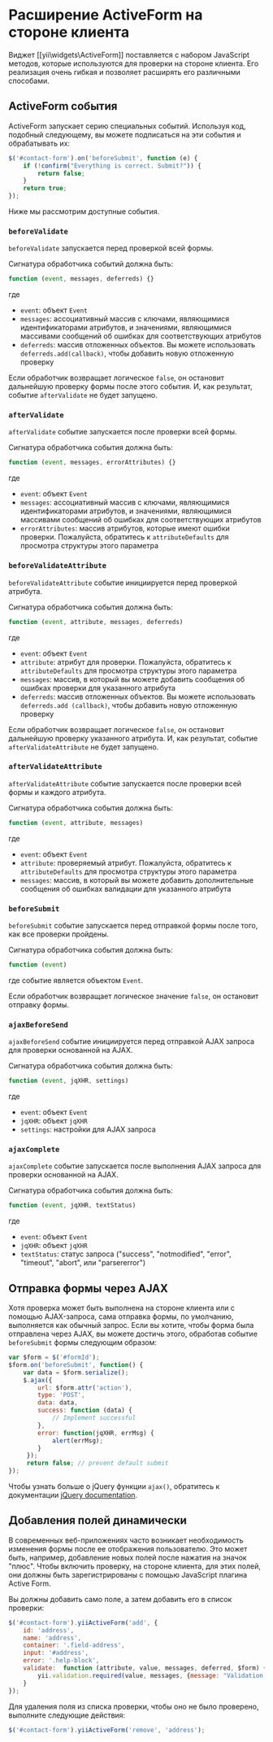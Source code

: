 Расширение ActiveForm на стороне клиента
=======================================

Виджет [[yii\widgets\ActiveForm]] поставляется с набором JavaScript методов, которые используются для проверки на стороне клиента.
Его реализация очень гибкая и позволяет расширять его различными способами.

## ActiveForm события

ActiveForm запускает серию специальных событий. Используя код, подобный следующему, вы можете подписаться на эти события и обрабатывать их:

```javascript
$('#contact-form').on('beforeSubmit', function (e) {
	if (!confirm("Everything is correct. Submit?")) {
		return false;
	}
	return true;
});
```

Ниже мы рассмотрим доступные события.

### `beforeValidate`

`beforeValidate` запускается перед проверкой всей формы.

Сигнатура обработчика событий должна быть:

```javascript
function (event, messages, deferreds) {}
```

где

- `event`: объект `Event`
- `messages`: ассоциативный массив с ключами, являющимися идентификаторами атрибутов, и значениями, являющимися массивами сообщений об ошибках для соответствующих атрибутов
- `deferreds`: массив отложенных объектов. Вы можете использовать `deferreds.add(callback)`, чтобы добавить новую отложенную проверку

Если обработчик возвращает логическое `false`, он остановит дальнейшую проверку формы после этого события. И, как результат, событие `afterValidate` не будет запущено.

### `afterValidate`

`afterValidate` событие запускается после проверки всей формы.

Сигнатура обработчика события должна быть:

```javascript
function (event, messages, errorAttributes) {}
```

где

- `event`: объект `Event`
- `messages`: ассоциативный массив с ключами, являющимися идентификаторами атрибутов, и значениями, являющимися массивами сообщений об ошибках для соответствующих атрибутов
- `errorAttributes`: массив атрибутов, которые имеют ошибки проверки. Пожалуйста, обратитесь к `attributeDefaults` для просмотра структуры этого параметра

### `beforeValidateAttribute`

`beforeValidateAttribute` событие инициируется перед проверкой атрибута.

Сигнатура обработчика события должна быть:

```javascript
function (event, attribute, messages, deferreds)
```

где

- `event`: объект `Event`
- `attribute`: атрибут для проверки. Пожалуйста, обратитесь к `attributeDefaults` для просмотра структуры этого параметра
- `messages`: массив, в который вы можете добавить сообщения об ошибках проверки для указанного атрибута
- `deferreds`: массив отложенных объектов. Вы можете использовать `deferreds.add (callback)`, чтобы добавить новую отложенную проверку

Если обработчик возвращает логическое `false`, он остановит дальнейшую проверку указанного атрибута.
И, как результат, событие `afterValidateAttribute` не будет запущено.

### `afterValidateAttribute`

`afterValidateAttribute` событие запускается после проверки всей формы и каждого атрибута.

Сигнатура обработчика события должна быть:

```javascript
function (event, attribute, messages)
```

где

- `event`: объект `Event`
- `attribute`: проверяемый атрибут. Пожалуйста, обратитесь к `attributeDefaults` для просмотра структуры этого параметра
- `messages`: массив, в который вы можете добавить дополнительные сообщения об ошибках валидации для указанного атрибута

### `beforeSubmit`

`beforeSubmit` событие запускается перед отправкой формы после того, как все проверки пройдены.

Сигнатура обработчика события должна быть:

```javascript
function (event)
```

где событие является объектом `Event`.

Если обработчик возвращает логическое значение `false`, он остановит отправку формы.

### `ajaxBeforeSend`
         
`ajaxBeforeSend` событие инициируется перед отправкой AJAX запроса для проверки основанной на AJAX.

Сигнатура обработчика события должна быть:

```javascript
function (event, jqXHR, settings)
```

где

- `event`: объект `Event`
- `jqXHR`: объект `jqXHR`
- `settings`: настройки для AJAX запроса

### `ajaxComplete`

`ajaxComplete` событие запускается после выполнения AJAX запроса для проверки основанной на AJAX.

Сигнатура обработчика события должна быть:

```javascript
function (event, jqXHR, textStatus)
```

где

- `event`: объект `Event`
- `jqXHR`: объект `jqXHR`
- `textStatus`: статус запроса ("success", "notmodified", "error", "timeout", "abort", или "parsererror")

## Отправка формы через AJAX

Хотя проверка может быть выполнена на стороне клиента или с помощью AJAX-запроса, сама отправка формы, по умолчанию, выполняется как обычный запрос.
Если вы хотите, чтобы форма была отправлена через AJAX, вы можете достичь этого, обработав событие `beforeSubmit` формы следующим образом:

```javascript
var $form = $('#formId');
$form.on('beforeSubmit', function() {
    var data = $form.serialize();
    $.ajax({
        url: $form.attr('action'),
        type: 'POST',
        data: data,
        success: function (data) {
            // Implement successful
        },
        error: function(jqXHR, errMsg) {
            alert(errMsg);
        }
     });
     return false; // prevent default submit
});
```
Чтобы узнать больше о jQuery функции `ajax()`, обратитесь к документации [jQuery documentation](https://api.jquery.com/jQuery.ajax/).


## Добавления полей динамически

В современных веб-приложениях часто возникает необходимость изменения формы после ее отображения пользователю.
Это может быть, например, добавление новых полей после нажатия на значок "плюс".
Чтобы включить проверку, на стороне клиента, для этих полей, они должны быть зарегистрированы с помощью JavaScript плагина Active Form.

Вы должны добавить само поле, а затем добавить его в список проверки:

```javascript
$('#contact-form').yiiActiveForm('add', {
    id: 'address',
    name: 'address',
    container: '.field-address',
    input: '#address',
    error: '.help-block',
    validate:  function (attribute, value, messages, deferred, $form) {
        yii.validation.required(value, messages, {message: "Validation Message Here"});
    }
});
```

Для удаления поля из списка проверки, чтобы оно не было проверено, выполните следующие действия:

```javascript
$('#contact-form').yiiActiveForm('remove', 'address');
```
